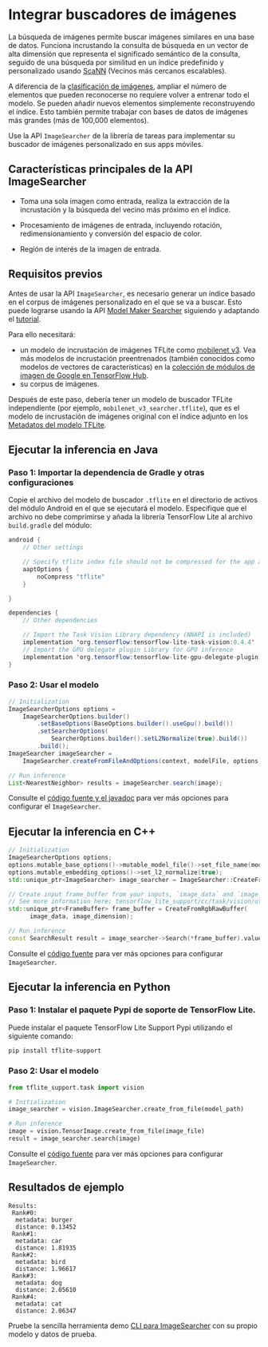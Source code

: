 # Integrar buscadores de imágenes

La búsqueda de imágenes permite buscar imágenes similares en una base de datos. Funciona incrustando la consulta de búsqueda en un vector de alta dimensión que representa el significado semántico de la consulta, seguido de una búsqueda por similitud en un índice predefinido y personalizado usando [ScaNN](https://github.com/google-research/google-research/tree/master/scann) (Vecinos más cercanos escalables).

A diferencia de la [clasificación de imágenes](https://www.tensorflow.org/lite/inference_with_metadata/task_library/image_classifier), ampliar el número de elementos que pueden reconocerse no requiere volver a entrenar todo el modelo. Se pueden añadir nuevos elementos simplemente reconstruyendo el índice. Esto también permite trabajar con bases de datos de imágenes más grandes (más de 100,000 elementos).

Use la API `ImageSearcher` de la librería de tareas para implementar su buscador de imágenes personalizado en sus apps móviles.

## Características principales de la API ImageSearcher

- Toma una sola imagen como entrada, realiza la extracción de la incrustación y la búsqueda del vecino más próximo en el índice.

- Procesamiento de imágenes de entrada, incluyendo rotación, redimensionamiento y conversión del espacio de color.

- Región de interés de la imagen de entrada.

## Requisitos previos

Antes de usar la API `ImageSearcher`, es necesario generar un índice basado en el corpus de imágenes personalizado en el que se va a buscar. Esto puede lograrse usando la API [Model Maker Searcher](https://www.tensorflow.org/lite/api_docs/python/tflite_model_maker/searcher) siguiendo y adaptando el [tutorial](https://www.tensorflow.org/lite/models/modify/model_maker/text_searcher).

Para ello necesitará:

- un modelo de incrustación de imágenes TFLite como [mobilenet v3](https://tfhub.dev/google/lite-model/imagenet/mobilenet_v3_small_100_224/feature_vector/5/metadata/1). Vea más modelos de incrustación preentrenados (también conocidos como modelos de vectores de características) en la [colección de módulos de imagen de Google en TensorFlow Hub](https://tfhub.dev/google/collections/image/1).
- su corpus de imágenes.

Después de este paso, debería tener un modelo de buscador TFLite independiente (por ejemplo, `mobilenet_v3_searcher.tflite`), que es el modelo de incrustación de imágenes original con el índice adjunto en los [Metadatos del modelo TFLite](https://www.tensorflow.org/lite/models/convert/metadata).

## Ejecutar la inferencia en Java

### Paso 1: Importar la dependencia de Gradle y otras configuraciones

Copie el archivo del modelo de buscador `.tflite` en el directorio de activos del módulo Android en el que se ejecutará el modelo. Especifique que el archivo no debe comprimirse y añada la librería TensorFlow Lite al archivo `build.gradle` del módulo:

```java
android {
    // Other settings

    // Specify tflite index file should not be compressed for the app apk
    aaptOptions {
        noCompress "tflite"
    }

}

dependencies {
    // Other dependencies

    // Import the Task Vision Library dependency (NNAPI is included)
    implementation 'org.tensorflow:tensorflow-lite-task-vision:0.4.4'
    // Import the GPU delegate plugin Library for GPU inference
    implementation 'org.tensorflow:tensorflow-lite-gpu-delegate-plugin:0.4.4'
}
```

### Paso 2: Usar el modelo

```java
// Initialization
ImageSearcherOptions options =
    ImageSearcherOptions.builder()
        .setBaseOptions(BaseOptions.builder().useGpu().build())
        .setSearcherOptions(
            SearcherOptions.builder().setL2Normalize(true).build())
        .build();
ImageSearcher imageSearcher =
    ImageSearcher.createFromFileAndOptions(context, modelFile, options);

// Run inference
List<NearestNeighbor> results = imageSearcher.search(image);
```

Consulte el [código fuente y el javadoc](https://github.com/tensorflow/tflite-support/blob/master/tensorflow_lite_support/java/src/java/org/tensorflow/lite/task/vision/searcher/ImageSearcher.java) para ver más opciones para configurar el `ImageSearcher`.

## Ejecutar la inferencia en C++

```c++
// Initialization
ImageSearcherOptions options;
options.mutable_base_options()->mutable_model_file()->set_file_name(model_path);
options.mutable_embedding_options()->set_l2_normalize(true);
std::unique_ptr<ImageSearcher> image_searcher = ImageSearcher::CreateFromOptions(options).value();

// Create input frame_buffer from your inputs, `image_data` and `image_dimension`.
// See more information here: tensorflow_lite_support/cc/task/vision/utils/frame_buffer_common_utils.h
std::unique_ptr<FrameBuffer> frame_buffer = CreateFromRgbRawBuffer(
      image_data, image_dimension);

// Run inference
const SearchResult result = image_searcher->Search(*frame_buffer).value();
```

Consulte el [código fuente](https://github.com/tensorflow/tflite-support/blob/master/tensorflow_lite_support/cc/task/vision/image_searcher.h) para ver más opciones para configurar `ImageSearcher`.

## Ejecutar la inferencia en Python

### Paso 1: Instalar el paquete Pypi de soporte de TensorFlow Lite.

Puede instalar el paquete TensorFlow Lite Support Pypi utilizando el siguiente comando:

```sh
pip install tflite-support
```

### Paso 2: Usar el modelo

```python
from tflite_support.task import vision

# Initialization
image_searcher = vision.ImageSearcher.create_from_file(model_path)

# Run inference
image = vision.TensorImage.create_from_file(image_file)
result = image_searcher.search(image)
```

Consulte el [código fuente](https://github.com/tensorflow/tflite-support/blob/master/tensorflow_lite_support/python/task/vision/image_searcher.py) para ver más opciones para configurar `ImageSearcher`.

## Resultados de ejemplo

```
Results:
 Rank#0:
  metadata: burger
  distance: 0.13452
 Rank#1:
  metadata: car
  distance: 1.81935
 Rank#2:
  metadata: bird
  distance: 1.96617
 Rank#3:
  metadata: dog
  distance: 2.05610
 Rank#4:
  metadata: cat
  distance: 2.06347
```

Pruebe la sencilla herramienta demo [CLI para ImageSearcher](https://github.com/tensorflow/tflite-support/tree/master/tensorflow_lite_support/examples/task/vision/desktop#imagesearcher) con su propio modelo y datos de prueba.
